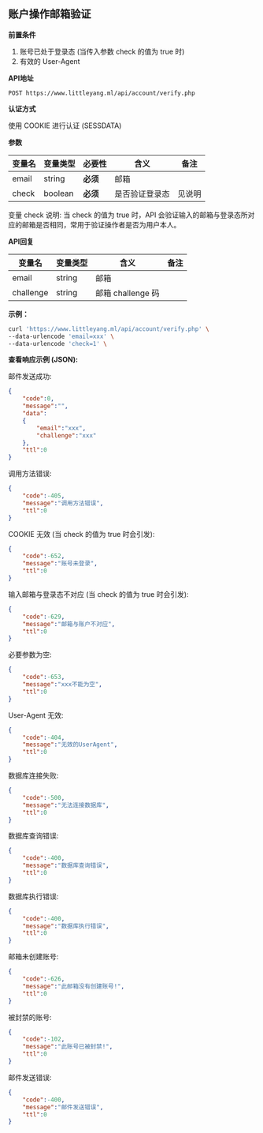 ## 账户操作邮箱验证

**前置条件**

1. 账号已处于登录态 (当传入参数 check 的值为 true 时)
2. 有效的 User-Agent



**API地址**

```
POST https://www.littleyang.ml/api/account/verify.php
```



**认证方式**

使用 COOKIE 进行认证 (SESSDATA)



**参数**

| 变量名 | 变量类型 | 必要性   | 含义           | 备注   |
| ------ | -------- | -------- | -------------- | ------ |
| email  | string   | **必须** | 邮箱           |        |
| check  | boolean  | **必须** | 是否验证登录态 | 见说明 |

变量 check 说明: 当 check 的值为 true 时，API 会验证输入的邮箱与登录态所对应的邮箱是否相同，常用于验证操作者是否为用户本人。



**API回复**

| 变量名    | 变量类型 | 含义              | 备注 |
| --------- | -------- | ----------------- | ---- |
| email     | string   | 邮箱              |      |
| challenge | string   | 邮箱 challenge 码 |      |



**示例：**

```bash
curl 'https://www.littleyang.ml/api/account/verify.php' \
--data-urlencode 'email=xxx' \
--data-urlencode 'check=1' \
```



**查看响应示例 (JSON):**

邮件发送成功:

```json
{
    "code":0,
    "message":"",
    "data":
    {
        "email":"xxx",
        "challenge":"xxx"
    },
    "ttl":0
}
```

调用方法错误:

```json
{
	"code":-405,
    "message":"调用方法错误",
    "ttl":0
}
```

COOKIE 无效 (当 check 的值为 true 时会引发):

```json
{
    "code":-652,
    "message":"账号未登录",
    "ttl":0
}
```

输入邮箱与登录态不对应 (当 check 的值为 true 时会引发):

```json
{
    "code":-629,
    "message":"邮箱与账户不对应",
    "ttl":0
}
```

必要参数为空:

```json
{
    "code":-653,
    "message":"xxx不能为空",
    "ttl":0
}
```

User-Agent 无效:

```json
{
    "code":-404,
    "message":"无效的UserAgent",
    "ttl":0
}
```

数据库连接失败:

```json
{
    "code":-500,
    "message":"无法连接数据库",
    "ttl":0
}
```

数据库查询错误:

```json
{
    "code":-400,
    "message":"数据库查询错误",
    "ttl":0
}
```

数据库执行错误:

```json
{
    "code":-400,
    "message":"数据库执行错误",
    "ttl":0
}
```

邮箱未创建账号:

```json
{
    "code":-626,
    "message":"此邮箱没有创建账号!",
    "ttl":0
}
```

被封禁的账号:

```json
{
    "code":-102,
    "message":"此账号已被封禁!",
    "ttl":0
}
```

邮件发送错误:

```json
{
    "code":-400,
    "message":"邮件发送错误",
    "ttl":0
}
```


